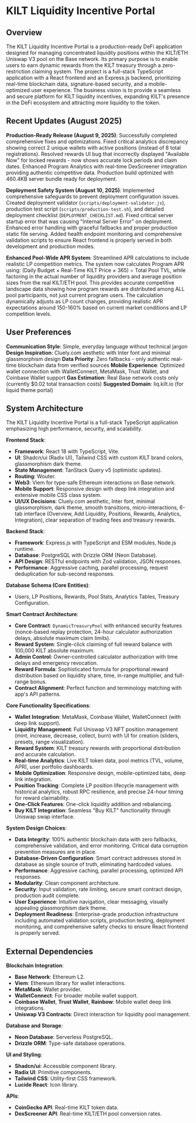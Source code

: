 # KILT Liquidity Incentive Portal

## Overview
The KILT Liquidity Incentive Portal is a production-ready DeFi application designed for managing concentrated liquidity positions within the KILT/ETH Uniswap V3 pool on the Base network. Its primary purpose is to enable users to earn dynamic rewards from the KILT treasury through a zero-restriction claiming system. The project is a full-stack TypeScript application with a React frontend and an Express.js backend, prioritizing real-time blockchain data, signature-based security, and a mobile-optimized user experience. The business vision is to provide a seamless and secure platform for KILT liquidity incentives, expanding KILT's presence in the DeFi ecosystem and attracting more liquidity to the token.

## Recent Updates (August 2025)
**Production-Ready Release (August 9, 2025)**: Successfully completed comprehensive fixes and optimizations. Fixed critical analytics discrepancy showing correct 2 unique wallets with active positions (instead of 8 total registrations). Resolved rewards UI bug that incorrectly displayed "Available Now" for locked rewards - now shows accurate lock periods and claim dates. Enhanced Program Analytics with real-time DexScreener integration providing authentic competitive data. Production build optimized with 460.4KB server bundle ready for deployment.

**Deployment Safety System (August 10, 2025)**: Implemented comprehensive safeguards to prevent deployment configuration issues. Created deployment validator (`scripts/deployment-validator.js`), production test script (`scripts/production-test.sh`), and detailed deployment checklist (`DEPLOYMENT_CHECKLIST.md`). Fixed critical server startup error that was causing "Internal Server Error" on deployment. Enhanced error handling with graceful fallbacks and proper production static file serving. Added health endpoint monitoring and comprehensive validation scripts to ensure React frontend is properly served in both development and production modes.

**Enhanced Pool-Wide APR System**: Streamlined APR calculations to include realistic LP competition metrics. The system now calculates Program APR using: (Daily Budget × Real-Time KILT Price × 365) ÷ Total Pool TVL, while factoring in the actual number of liquidity providers and average position sizes from the real KILT/ETH pool. This provides accurate competitive landscape data showing how program rewards are distributed among ALL pool participants, not just current program users. The calculation dynamically adjusts as LP count changes, providing realistic APR expectations around 150-160% based on current market conditions and LP competition levels.

## User Preferences
**Communication Style**: Simple, everyday language without technical jargon
**Design Inspiration**: Cluely.com aesthetic with Inter font and minimal glassmorphism design
**Data Priority**: Zero fallbacks - only authentic real-time blockchain data from verified sources
**Mobile Experience**: Optimized wallet connection with WalletConnect, MetaMask, Trust Wallet, and Coinbase Wallet support
**Gas Estimation**: Real Base network costs only (currently $0.02 total transaction costs)
**Suggested Domain**: liq.kilt.io (for liquid theme portal)

## System Architecture
The KILT Liquidity Incentive Portal is a full-stack TypeScript application emphasizing high performance, security, and scalability.

**Frontend Stack**:
- **Framework**: React 18 with TypeScript, Vite.
- **UI**: Shadcn/ui (Radix UI), Tailwind CSS with custom KILT brand colors, glassmorphism dark theme.
- **State Management**: TanStack Query v5 (optimistic updates).
- **Routing**: Wouter.
- **Web3**: Viem for type-safe Ethereum interactions on Base network.
- **Mobile Support**: Responsive design with deep link integration and extensive mobile CSS class system.
- **UI/UX Decisions**: Cluely.com aesthetic, Inter font, minimal glassmorphism, dark theme, smooth transitions, micro-interactions, 6-tab interface (Overview, Add Liquidity, Positions, Rewards, Analytics, Integration), clear separation of trading fees and treasury rewards.

**Backend Stack**:
- **Framework**: Express.js with TypeScript and ESM modules, Node.js runtime.
- **Database**: PostgreSQL with Drizzle ORM (Neon Database).
- **API Design**: RESTful endpoints with Zod validation, JSON responses.
- **Performance**: Aggressive caching, parallel processing, request deduplication for sub-second responses.

**Database Schema (Core Entities)**:
- Users, LP Positions, Rewards, Pool Stats, Analytics Tables, Treasury Configuration.

**Smart Contract Architecture**:
- **Core Contract**: `DynamicTreasuryPool` with enhanced security features (nonce-based replay protection, 24-hour calculator authorization delays, absolute maximum claim limits).
- **Reward System**: Single-click claiming of full reward balance with 100,000 KILT absolute maximum.
- **Admin Control**: Owner-controlled calculator authorization with time delays and emergency revocation.
- **Reward Formula**: Sophisticated formula for proportional reward distribution based on liquidity share, time, in-range multiplier, and full-range bonus.
- **Contract Alignment**: Perfect function and terminology matching with app's API patterns.

**Core Functionality Specifications**:
- **Wallet Integration**: MetaMask, Coinbase Wallet, WalletConnect (with deep link support).
- **Liquidity Management**: Full Uniswap V3 NFT position management (mint, increase, decrease, collect, burn) with UI for creation (sliders, presets, range visualization).
- **Reward System**: KILT treasury rewards with proportional distribution and accurate calculation.
- **Real-time Analytics**: Live KILT token data, pool metrics (TVL, volume, APR), user portfolio dashboards.
- **Mobile Optimization**: Responsive design, mobile-optimized tabs, deep link integration.
- **Position Tracking**: Complete LP position lifecycle management with historical analytics, robust RPC resilience, and precise 24-hour timing for reward claimability.
- **One-Click Features**: One-click liquidity addition and rebalancing.
- **Buy KILT Integration**: Seamless "Buy KILT" functionality through Uniswap swap interface.

**System Design Choices**:
- **Data Integrity**: 100% authentic blockchain data with zero fallbacks, comprehensive validation, and error monitoring. Critical data corruption prevention measures are in place.
- **Database-Driven Configuration**: Smart contract addresses stored in database as single source of truth, eliminating hardcoded values.
- **Performance**: Aggressive caching, parallel processing, optimized API responses.
- **Modularity**: Clean component architecture.
- **Security**: Input validation, rate limiting, secure smart contract design, production audit complete.
- **User Experience**: Intuitive navigation, clear messaging, visually appealing glassmorphism dark theme.
- **Deployment Readiness**: Enterprise-grade production infrastructure including automated validation scripts, production testing, deployment monitoring, and comprehensive safety checks to ensure React frontend is properly served.

## External Dependencies

**Blockchain Integration**:
- **Base Network**: Ethereum L2.
- **Viem**: Ethereum library for wallet interactions.
- **MetaMask**: Wallet provider.
- **WalletConnect**: For broader mobile wallet support.
- **Coinbase Wallet**, **Trust Wallet**, **Rainbow**: Mobile wallet deep link integrations.
- **Uniswap V3 Contracts**: Direct interaction for liquidity pool management.

**Database and Storage**:
- **Neon Database**: Serverless PostgreSQL.
- **Drizzle ORM**: Type-safe database operations.

**UI and Styling**:
- **Shadcn/ui**: Accessible component library.
- **Radix UI**: Primitive components.
- **Tailwind CSS**: Utility-first CSS framework.
- **Lucide React**: Icon library.

**APIs**:
- **CoinGecko API**: Real-time KILT token data.
- **DexScreener API**: Real-time KILT/ETH pool conversion rates.